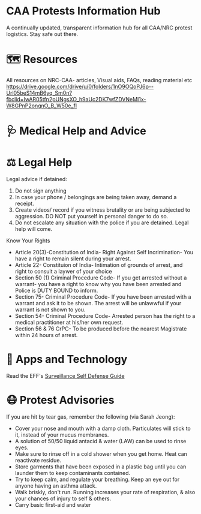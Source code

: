 # CAA Protests Information Hub

A continually updated, transparent information hub for all CAA/NRC protest logistics. Stay safe out there. 

# 🗺 Resources
All resources on NRC-CAA- articles, Visual aids, FAQs, reading material etc
https://drive.google.com/drive/u/0/folders/1nO9OQoPJ6p--Url05beS14mB6yq_Sm0n?fbclid=IwAR05tfn2pUNgsXO_h9aUc2DK7wfZDVNeMI1x-W8GPnP2ongnO_B_W50e_fI

# 🩺 Medical Help and Advice


# ⚖️ Legal Help

Legal advice if detained:

1) Do not sign anything
2) In case your phone / belongings are being taken away, demand a receipt.
3) Create videos/ record if you witness brutality or are being subjected to aggression. DO NOT put yourself in personal danger to do so. 
4) Do not escalate any situation with the police if you are detained. Legal help will come.  

Know Your Rights
- Article 20(3)-Constitution of India- Right Against Self Incrimination- You have a right to remain silent during your arrest. 
- Article 22- Constituion of India- Intimation of grounds of arrest, and right to consult a laywer of your choice
- Section 50 (1) Criminal Procedure Code- If you get arrested without a warrant- you have a right to know why you have been arrested and Police is DUTY BOUND to inform.
- Section 75- Criminal Procedure Code- If you have been arrested with a warrant and ask it to be shown. The arrest will be unlawwful if your warrant is not shown to you.
- Section 54- Criminal Procedure Code- Arrested person has the right to a medical practitioner at his/her own request. 
- Section 56 & 76 CrPC- To be produced before the nearest Magistrate within 24 hours of arrest. 

# 📱 Apps and Technology

Read the EFF's [Surveillance Self Defense Guide](https://www.eff.org/deeplinks/2014/08/cell-phone-guide-protesters-updated-2014-edition)

# 😷 Protest Advisories

If you are hit by tear gas, remember the following (via Sarah Jeong):

- Cover your nose and mouth with a damp cloth. Particulates will stick to it, instead of your mucus membranes.
- A solution of 50/50 liquid antacid & water (LAW) can be used to rinse eyes.
- Make sure to rinse off in a cold shower when you get home. Heat can reactivate residue.
- Store garments that have been exposed in a plastic bag until you can launder them to keep contaminants contained.
- Try to keep calm, and regulate your breathing. Keep an eye out for anyone having an asthma attack.
- Walk briskly, don't run. Running increases your rate of respiration, & also your chances of injury to self & others.
- Carry basic first-aid and water 
